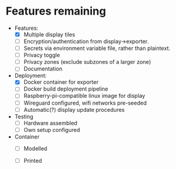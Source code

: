 # Features remaining

- Features:
  - [x] Multiple display tiles
  - [ ] Encryption/authentication from display->exporter.
  - [ ] Secrets via environment variable file, rather than plaintext.
  - [ ] Privacy toggle
  - [ ] Privacy zones (exclude subzones of a larger zone)
  - [ ] Documentation
- Deployment:
  - [x] Docker container for exporter
  - [ ] Docker build deployment pipeline
  - [ ] Raspberry-pi-compatible linux image for display
  - [ ] Wireguard configured, wifi networks pre-seeded
  - [ ] Automatic(?) display update procedures
- Testing
  - [ ] Hardware assembled
  - [ ] Own setup configured
- Container
  - [ ] Modelled
  - [ ] Printed

